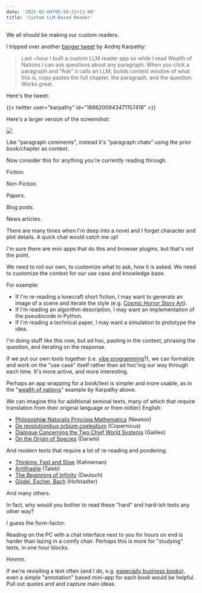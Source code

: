 ```yaml
---
date: '2025-02-04T05:58:31+11:00'
title: 'Custom LLM-Based Reader'
---
```


We all should be making our custom readers.

I tripped over another [banger tweet](https://x.com/karpathy/status/1886200943471157418) by Andrej Karpathy:

> Last ~hour I built a custom LLM reader app so while I read Wealth of Nations I can ask questions about any paragraph. When you click a paragraph and "Ask" it calls an LLM, builds context window of what this is, copy pastes the full chapter, the paragraph, and the question. Works great.

Here's the tweet:

{{< twitter user="karpathy" id="1886200943471157418" >}}

Here's a larger version of the screenshot:

![](/blog/pics/custom-reader.jpg)

Like "paragraph comments", instead it's "paragraph chats" using the prior book/chapter as context.

Now consider this for anything you're currently reading through.

Fiction.

Non-Fiction.

Papers.

Blog posts.

News articles.

There are many times when I'm deep into a novel and I forget character and plot details. A quick chat would catch me up!

I'm sure there are mini apps that do this and browser plugins, but that's not the point.

We need to roll our own, to customize what to ask, how it is asked. We need to customize the context for our use case and knowledge base.

For example:

* If I'm re-reading a lovecraft short fiction, I may want to generate an image of a scene and iterate the style (e.g. [Cosmic Horror Story Art](https://github.com/Jason2Brownlee/CosmicHorrorStoryArt)).
* If I'm reading an algorithm description, I may want an implementation of the pseudocode in Python.
* If I'm reading a technical paper, I may want a simulation to prototype the idea.

I'm doing stuff like this now, but ad hoc, pasting in the context, phrasing the question, and iterating on the response.

If we put our own tools together (i.e. [vibe programming](https://x.com/karpathy/status/1886192184808149383)?), we can formalize and work on the "use case" itself rather than ad hoc'ing our way through each time. It's more active, and more interesting.

Perhaps an app wrapping for a book/text is simpler and more usable, as in the "[wealth of nations](https://en.wikipedia.org/wiki/The_Wealth_of_Nations)" example by Karpathy above.

We can imagine this for additional seminal texts, many of which that require translation from their original language or from old(er) English:

* [Philosophiæ Naturalis Principia Mathematica](https://en.wikipedia.org/wiki/Philosophi%C3%A6_Naturalis_Principia_Mathematica) (Newton)
* [De revolutionibus orbium coelestium](https://en.wikipedia.org/wiki/De_revolutionibus_orbium_coelestium) (Copernicus)
* [Dialogue Concerning the Two Chief World Systems](https://en.wikipedia.org/wiki/Dialogue_Concerning_the_Two_Chief_World_Systems) (Galileo)
* [On the Origin of Species](https://en.wikipedia.org/wiki/On_the_Origin_of_Species) (Darwin)

And modern texts that require a lot of re-reading and pondering:

* [Thinking, Fast and Slow](https://en.wikipedia.org/wiki/Thinking,_Fast_and_Slow) (Kahneman)
* [Antifragile](https://en.wikipedia.org/wiki/Antifragile_(book)) (Taleb)
* [The Beginning of Infinity](https://en.wikipedia.org/wiki/The_Beginning_of_Infinity) (Deutsch)
* [Gödel, Escher, Bach](https://en.wikipedia.org/wiki/G%C3%B6del,_Escher,_Bach) (Hofstadter)

And many others.

In fact, why would you bother to read these "hard" and hard-ish texts any other way?

I guess the form-factor.

Reading on the PC with a chat interface next to you for hours on end is harder than lazing in a comfy chair. Perhaps this is more for "studying" texts, in one hour blocks.

Hmmm.

If we're revisiting a text often (and I do, e.g. [especially business books](https://github.com/Jason2Brownlee/AuthoritySite)), even a simple "annotation" based mini-app for each book would be helpful. Pull out quotes and and capture main ideas.





